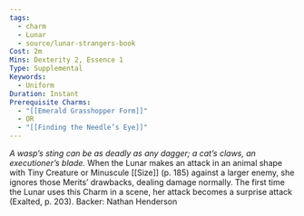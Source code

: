 ```yaml
---
tags:
  - charm
  - Lunar
  - source/lunar-strangers-book
Cost: 2m
Mins: Dexterity 2, Essence 1
Type: Supplemental
Keywords:
  - Uniform
Duration: Instant
Prerequisite Charms:
  - "[[Emerald Grasshopper Form]]"
  - OR
  - "[[Finding the Needle’s Eye]]"
---
```

*A wasp’s sting can be as deadly as any dagger; a cat’s claws, an executioner’s blade.*
When the Lunar makes an attack in an animal shape with Tiny Creature or Minuscule [[Size]] (p. 185) against a larger enemy, she ignores those Merits’ drawbacks, dealing damage normally.
The first time the Lunar uses this Charm in a scene, her attack becomes a surprise attack (Exalted, p. 203).
Backer: Nathan Henderson